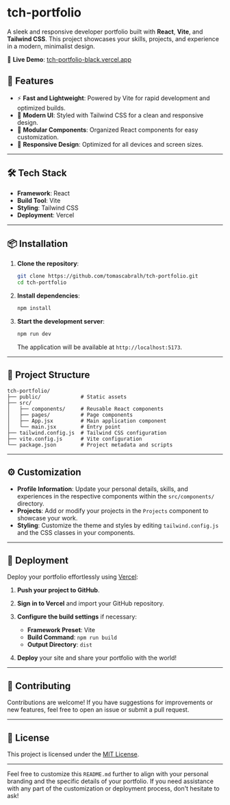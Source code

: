 # tch-portfolio

A sleek and responsive developer portfolio built with **React**, **Vite**, and **Tailwind CSS**. This project showcases your skills, projects, and experience in a modern, minimalist design.

🔗 **Live Demo**: [tch-portfolio-black.vercel.app](https://tch-portfolio-black.vercel.app)

## 🚀 Features

* ⚡️ **Fast and Lightweight**: Powered by Vite for rapid development and optimized builds.
* 🎨 **Modern UI**: Styled with Tailwind CSS for a clean and responsive design.
* 🧩 **Modular Components**: Organized React components for easy customization.
* 📱 **Responsive Design**: Optimized for all devices and screen sizes.

---

## 🛠️ Tech Stack

* **Framework**: React
* **Build Tool**: Vite
* **Styling**: Tailwind CSS
* **Deployment**: Vercel

---

## 📦 Installation

1. **Clone the repository**:

   ```bash
   git clone https://github.com/tomascabralh/tch-portfolio.git
   cd tch-portfolio
   ```

2. **Install dependencies**:

   ```bash
   npm install
   ```

3. **Start the development server**:

   ```bash
   npm run dev
   ```

   The application will be available at `http://localhost:5173`.

---

## 📁 Project Structure

```
tch-portfolio/
├── public/             # Static assets
├── src/
│   ├── components/     # Reusable React components
│   ├── pages/          # Page components
│   ├── App.jsx         # Main application component
│   └── main.jsx        # Entry point
├── tailwind.config.js  # Tailwind CSS configuration
├── vite.config.js      # Vite configuration
└── package.json        # Project metadata and scripts
```

---

## ⚙️ Customization

* **Profile Information**: Update your personal details, skills, and experiences in the respective components within the `src/components/` directory.
* **Projects**: Add or modify your projects in the `Projects` component to showcase your work.
* **Styling**: Customize the theme and styles by editing `tailwind.config.js` and the CSS classes in your components.

---

## 🚀 Deployment

Deploy your portfolio effortlessly using [Vercel](https://vercel.com/):

1. **Push your project to GitHub**.
2. **Sign in to Vercel** and import your GitHub repository.
3. **Configure the build settings** if necessary:

   * **Framework Preset**: Vite
   * **Build Command**: `npm run build`
   * **Output Directory**: `dist`
4. **Deploy** your site and share your portfolio with the world!

---

## 🤝 Contributing

Contributions are welcome! If you have suggestions for improvements or new features, feel free to open an issue or submit a pull request.

---

## 📄 License

This project is licensed under the [MIT License](LICENSE).

---

Feel free to customize this `README.md` further to align with your personal branding and the specific details of your portfolio. If you need assistance with any part of the customization or deployment process, don't hesitate to ask!
